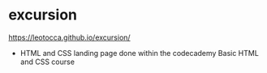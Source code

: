 # excursion

https://leotocca.github.io/excursion/

- HTML and CSS landing page done within the codecademy Basic HTML and CSS course
